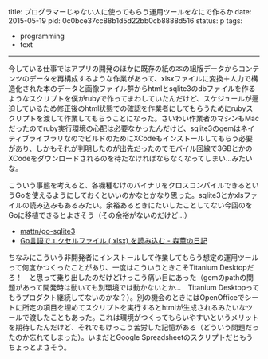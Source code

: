 title: プログラマーじゃない人に使ってもらう運用ツールをなにで作るか
date: 2015-05-19
pid: 0c0bce37cc88b1d5d22bb0cb8888d516
status: p
tags:
- programming
- text
---

今している仕事ではアプリの開発のほかに既存の紙の本の組版データからコンテンツのデータを再構成するような作業があって、xlsxファイルに変換＋人力で構造化された本のデータと画像ファイル群からhtmlとsqlite3のdbファイルを作るようなスクリプトを僕がrubyで作ってまわしていたんだけど、スケジュールが逼迫しているため修正後のhtml状態での確認を作業者にしてもらうためにrubyスクリプトを渡して作業してもらうことになった。さいわい作業者のマシンもMacだったのでruby実行環境の心配は必要なかったんだけど、sqlite3のgemはネイティブライブラリなのでビルドのためにXCodeもインストールしてもらう必要があり、しかもそれが判明したのが出先だったのでモバイル回線で3GBとかのXCodeをダウンロードされるのを待たなければならなくなってしまい…みたいな。

こういう事態を考えると、各機種むけのバイナリをクロスコンパイルできるというGoを使えるようにしておくといいのかなとかなり思った。sqlite3とかxlsファイルの読み込みもあるみたい。余裕あるときにたいしたことしてない今回のをGoに移植できるとよさそう（その余裕がないのだけど…）

- [mattn/go-sqlite3][1]
- [Go言語でエクセルファイル (.xlsx) を読み込む - 森薫の日記][2]

ちなみにこういう非開発者にインストールして作業してもらう想定の運用ツールって何度かつくったことがあり、一度はこういうときこそTitanium Desktopだろ！　と思って乗り出したのだけどけっこう痛い目にあった（gemのpathの問題があって開発時は動いても別環境では動かないとか…　Titanium Desktopってもうプロダクト継続してないのかな？）。別の機会のときにはOpenOfficeでシートに所定の項目を埋めてスクリプトを実行するとhtmlが生成されるみたいなツールで渡したこともあった。これは環境がつくってもらいやすいというメリットを期待したんだけど、それでもけっこう苦労した記憶がある（どういう問題だったのか忘れてしまった）。いまだとGoogle Spreadsheetのスクリプトだともうちょっとよさそう。

[1]:	https://github.com/mattn/go-sqlite3
[2]:	http://kaorumori.hatenadiary.com/entry/2014/08/09/232553